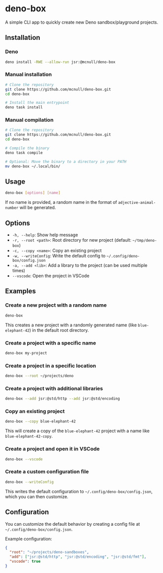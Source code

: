 # deno-box

A simple CLI app to quickly create new Deno sandbox/playground projects.

## Installation

### Deno

```bash
deno install -RWE --allow-run jsr:@mcnull/deno-box
```

### Manual installation

```bash
# Clone the repository
git clone https://github.com/mcnull/deno-box.git
cd deno-box

# Install the main entrypoint
deno task install
```

### Manual compilation

```bash
# Clone the repository
git clone https://github.com/mcnull/deno-box.git
cd deno-box

# Compile the binary
deno task compile

# Optional: Move the binary to a directory in your PATH
mv deno-box ~/.local/bin/
```

## Usage

```bash
deno-box [options] [name]
```

If no name is provided, a random name in the format of `adjective-animal-number` will be generated.

## Options

- `-h, --help`: Show help message
- `-r, --root <path>`: Root directory for new project (default: `~/tmp/deno-box`)
- `-c, --copy <name>`: Copy an existing project
- `-w, --writeConfig`: Write the default config to `~/.config/deno-box/config.json`
- `-a, --add <lib>`: Add a library to the project (can be used multiple times)
- `--vscode`: Open the project in VSCode

## Examples

### Create a new project with a random name

```bash
deno-box
```

This creates a new project with a randomly generated name (like `blue-elephant-42`) in the default root directory.

### Create a project with a specific name

```bash
deno-box my-project
```

### Create a project in a specific location

```bash
deno-box --root ~/projects/deno
```

### Create a project with additional libraries

```bash
deno-box --add jsr:@std/http --add jsr:@std/encoding
```

### Copy an existing project

```bash
deno-box --copy blue-elephant-42
```

This will create a copy of the `blue-elephant-42` project with a name like `blue-elephant-42-copy`.

### Create a project and open it in VSCode

```bash
deno-box --vscode
```

### Create a custom configuration file

```bash
deno-box --writeConfig
```

This writes the default configuration to `~/.config/deno-box/config.json`, which you can then customize.

## Configuration

You can customize the default behavior by creating a config file at `~/.config/deno-box/config.json`.

Example configuration:

```json
{
  "root": "~/projects/deno-sandboxes",
  "add": ["jsr:@std/http", "jsr:@std/encoding", "jsr:@std/fmt"],
  "vscode": true
}
```
